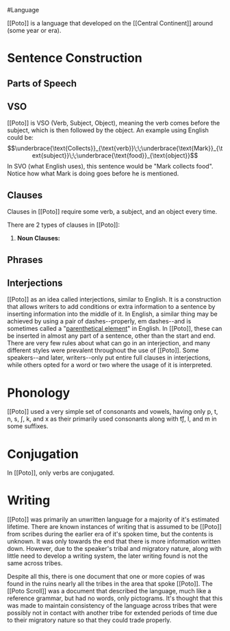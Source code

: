 #Language

[[Poto]] is a language that developed on the [[Central Continent]] around (some year or era).

# Sentence Construction

## Parts of Speech

## VSO

[[Poto]] is VSO (Verb, Subject, Object), meaning the verb comes before the subject, which is then followed by the object. An example using English could be:
$$\underbrace{\text{Collects}}_{\text{verb}}\;\;\underbrace{\text{Mark}}_{\text{subject}}\;\;\underbrace{\text{food}}_{\text{object}}$$
In SVO (what English uses), this sentence would be "Mark collects food". Notice how what Mark is doing goes before he is mentioned.

## Clauses

Clauses in [[Poto]] require some verb, a subject, and an object every time. 

There are 2 types of clauses in [[Poto]]:
1. **Noun Clauses:** 

## Phrases

## Interjections

[[Poto]] as an idea called interjections, similar to English. It is a construction that allows writers to add conditions or extra information to a sentence by inserting information into the middle of it. In English, a similar thing may be achieved by using a pair of dashes--properly, em dashes--and is sometimes called a "[parenthetical element](https://en.wikipedia.org/wiki/Dash#Parenthesis-like_use)" in English. In [[Poto]], these can be inserted in almost any part of a sentence, other than the start and end. There are very few rules about what can go in an interjection, and many different styles were prevalent throughout the use of [[Poto]]. Some speakers--and later, writers--only put entire full clauses in interjections, while others opted for a word or two where the usage of it is interpreted.

# Phonology

[[Poto]] used a very simple set of consonants and vowels, having only p, t, n, s, ʃ, k, and x as their primarily used consonants along with t͡ʃ, l, and m in some suffixes.

# Conjugation

In [[Poto]], only verbs are conjugated.

# Writing

[[Poto]] was primarily an unwritten language for a majority of it's estimated lifetime. There are known instances of writing that is assumed to be [[Poto]] from scribes during the earlier era of it's spoken time, but the contents is unknown. It was only towards the end that there is more information written down. However, due to the speaker's tribal and migratory nature, along with little need to develop a writing system, the later writing found is not the same across tribes.

Despite all this, there is one document that one or more copies of was found in the ruins nearly all the tribes in the area that spoke [[Poto]]. The [[Poto Scroll]] was a document that described the language, much like a reference grammar, but had no words, only pictograms. It's thought that this was made to maintain consistency of the language across tribes that were possibly not in contact with another tribe for extended periods of time due to their migratory nature so that they could trade properly.